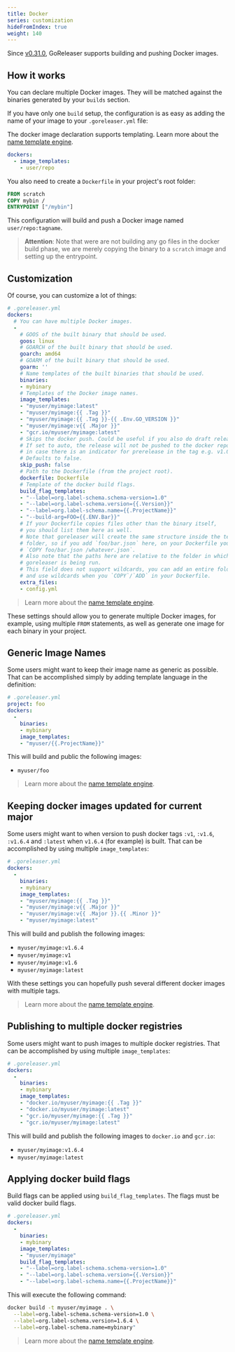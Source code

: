 ```yaml
---
title: Docker
series: customization
hideFromIndex: true
weight: 140
---
```


Since [v0.31.0](https://github.com/goreleaser/goreleaser/releases/tag/v0.31.0),
GoReleaser supports building and pushing Docker images.

## How it works

You can declare multiple Docker images. They will be matched against
the binaries generated by your `builds` section.

If you have only one `build` setup,
the configuration is as easy as adding the
name of your image to your `.goreleaser.yml` file:

The docker image declaration supports templating. Learn more about the [name template engine](/templates).

```yaml
dockers:
  - image_templates:
    - user/repo
```

You also need to create a `Dockerfile` in your project's root folder:

```dockerfile
FROM scratch
COPY mybin /
ENTRYPOINT ["/mybin"]
```

This configuration will build and push a Docker image named `user/repo:tagname`.

> **Attention**: Note that were are not building any go files in the docker
> build phase, we are merely copying the binary to a `scratch` image and
> setting up the entrypoint.

## Customization

Of course, you can customize a lot of things:

```yaml
# .goreleaser.yml
dockers:
  # You can have multiple Docker images.
  -
    # GOOS of the built binary that should be used.
    goos: linux
    # GOARCH of the built binary that should be used.
    goarch: amd64
    # GOARM of the built binary that should be used.
    goarm: ''
    # Name templates of the built binaries that should be used.
    binaries:
    - mybinary
    # Templates of the Docker image names.
    image_templates:
    - "myuser/myimage:latest"
    - "myuser/myimage:{{ .Tag }}"
    - "myuser/myimage:{{ .Tag }}-{{ .Env.GO_VERSION }}"
    - "myuser/myimage:v{{ .Major }}"
    - "gcr.io/myuser/myimage:latest"
    # Skips the docker push. Could be useful if you also do draft releases.
    # If set to auto, the release will not be pushed to the docker repository
    # in case there is an indicator for prerelease in the tag e.g. v1.0.0-rc1
    # Defaults to false.
    skip_push: false
    # Path to the Dockerfile (from the project root).
    dockerfile: Dockerfile
    # Template of the docker build flags.
    build_flag_templates:
    - "--label=org.label-schema.schema-version=1.0"
    - "--label=org.label-schema.version={{.Version}}"
    - "--label=org.label-schema.name={{.ProjectName}}"
    - "--build-arg=FOO={{.ENV.Bar}}"
    # If your Dockerfile copies files other than the binary itself,
    # you should list them here as well.
    # Note that goreleaser will create the same structure inside the temporary
    # folder, so if you add `foo/bar.json` here, on your Dockerfile you can
    # `COPY foo/bar.json /whatever.json`.
    # Also note that the paths here are relative to the folder in which
    # goreleaser is being run.
    # This field does not support wildcards, you can add an entire folder here
    # and use wildcards when you `COPY`/`ADD` in your Dockerfile.
    extra_files:
    - config.yml
```

> Learn more about the [name template engine](/templates).

These settings should allow you to generate multiple Docker images,
for example, using multiple `FROM` statements,
as well as generate one image for each binary in your project.

## Generic Image Names

Some users might want to keep their image name as generic as possible.
That can be accomplished simply by adding template language in the definition:

```yaml
# .goreleaser.yml
project: foo
dockers:
  -
    binaries:
    - mybinary
    image_templates:
    - "myuser/{{.ProjectName}}"
```

This will build and public the following images:

- `myuser/foo`

> Learn more about the [name template engine](/templates).

## Keeping docker images updated for current major

Some users might want to when version to push docker tags `:v1`, `:v1.6`,
`:v1.6.4` and `:latest` when `v1.6.4` (for example) is built. That can be
accomplished by using multiple `image_templates`:

```yaml
# .goreleaser.yml
dockers:
  -
    binaries:
    - mybinary
    image_templates:
    - "myuser/myimage:{{ .Tag }}"
    - "myuser/myimage:v{{ .Major }}"
    - "myuser/myimage:v{{ .Major }}.{{ .Minor }}"
    - "myuser/myimage:latest"
```

This will build and publish the following images:

- `myuser/myimage:v1.6.4`
- `myuser/myimage:v1`
- `myuser/myimage:v1.6`
- `myuser/myimage:latest`

With these settings you can hopefully push several different docker images
with multiple tags.

> Learn more about the [name template engine](/templates).

## Publishing to multiple docker registries

Some users might want to push images to multiple docker registries. That can be
accomplished by using multiple `image_templates`:

```yaml
# .goreleaser.yml
dockers:
  -
    binaries:
    - mybinary
    image_templates:
    - "docker.io/myuser/myimage:{{ .Tag }}"
    - "docker.io/myuser/myimage:latest"
    - "gcr.io/myuser/myimage:{{ .Tag }}"
    - "gcr.io/myuser/myimage:latest"
```

This will build and publish the following images to `docker.io` and `gcr.io`:

- `myuser/myimage:v1.6.4`
- `myuser/myimage:latest`

## Applying docker build flags

Build flags can be applied using `build_flag_templates`. The flags must be
valid docker build flags.

```yaml
# .goreleaser.yml
dockers:
  -
    binaries:
    - mybinary
    image_templates:
    - "myuser/myimage"
    build_flag_templates:
    - "--label=org.label-schema.schema-version=1.0"
    - "--label=org.label-schema.version={{.Version}}"
    - "--label=org.label-schema.name={{.ProjectName}}"
```

This will execute the following command:

```bash
docker build -t myuser/myimage . \
  --label=org.label-schema.schema-version=1.0 \
  --label=org.label-schema.version=1.6.4 \
  --label=org.label-schema.name=mybinary"
```

> Learn more about the [name template engine](/templates).
